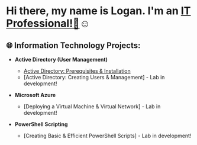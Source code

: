 <h1>Hi there, my name is Logan. I'm an <a href="https://www.linkedin.com/in/logan-starnes04/">IT Professional!👋</a>☺</h1>

<h2>🌐 Information Technology Projects:</h2>

- <b>Active Directory (User Management)</b>
  - [Active Directory: Prerequisites & Installation](https://github.com/loganstarnesIT/ad-prereqs)
  - [Active Directory: Creating Users & Management] - Lab in development!

- <b>Microsoft Azure</b>
  - [Deploying a Virtual Machine & Virtual Network] - Lab in development!

- <b>PowerShell Scripting</b>
  - [Creating Basic & Efficient PowerShell Scripts] - Lab in development!

